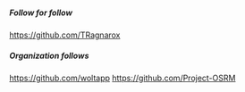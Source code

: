 ##### Follow for follow

https://github.com/TRagnarox

##### Organization follows

https://github.com/woltapp
https://github.com/Project-OSRM

